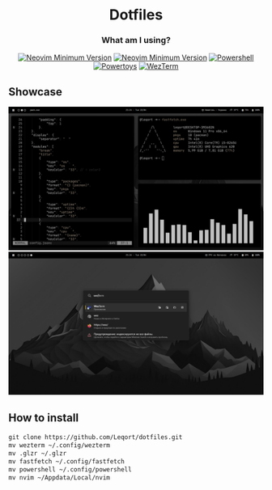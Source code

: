 <h1 align="center">Dotfiles</h1>
<div align="center">
<h3>What am I using?</h3>
  <p></p>
</div>
<div align="center">

[![Neovim Minimum Version](https://img.shields.io/badge/Neovim-0.11-blueviolet.svg?style=flat-square&logo=Neovim&color=90E59A&logoColor=white)](https://github.com/neovim/neovim/releases/tag/stable) 
[![Neovim Minimum Version](https://img.shields.io/badge/GlazeWM-3.8.1-blueviolet.svg?style=flat-square&logo=i3&color=ff4040&logoColor=white)](https://github.com/glzr-io/glazewm/releases/)
[![Powershell](https://img.shields.io/badge/Powershell-7.5.0-blueviolet.svg?style=flat-square&logo=gnometerminal&color=856dc2&logoColor=white)](https://github.com/PowerShell/PowerShell)
[![Powertoys](https://img.shields.io/badge/Powertoys-blueviolet.svg?style=flat-square&logo=data:image/png;base64,iVBORw0KGgoAAAANSUhEUgAAADIAAAAyCAYAAAAeP4ixAAAACXBIWXMAAAsTAAALEwEAmpwYAAAA0ElEQVR4nO3SywlCQRBFwck/LD9xtdu3OagwhQhTAZxLQ691HMdXZuY5G126O90/OWQr3U1qUHWTGlTdpAZVN6lB1U1qUHWTGlTdpAZVN6lB1U1qUHWTGlTdpAZVN6lB1U1qUHWTGlTdpAZVN6lB1U1qUHWTGlTd428MegHVTWpQdZMaVN2kBlU3qUHVTWpQdZMaVN2kBlU3qUHVTWpQdZMaVN2kBlU3qUHVTWpQdZMaVN2kBlU3qUHVTWpQdZMa/MUhDzG4szkzt7eHHMexrl72Gud7qTM4xQAAAABJRU5ErkJggg==&color=555555&logoColor=white)](https://github.com/microsoft/PowerToys)
[![WezTerm](https://img.shields.io/badge/Wezterm-blueviolet.svg?style=flat-square&logo=wezterm&color=555555&logoColor=white)](https://github.com/wezterm/wezterm/releases/)

</div>

## Showcase
![preview_image](https://github.com/Leqort/dotfiles/blob/main/assets/preview.png?raw=true)
![preview_image](https://github.com/Leqort/dotfiles/blob/main/assets/preview1.png?raw=true)

## How to install
```
git clone https://github.com/Leqort/dotfiles.git
mv wezterm ~/.config/wezterm
mv .glzr ~/.glzr
mv fastfetch ~/.config/fastfetch
mv powershell ~/.config/powershell
mv nvim ~/Appdata/Local/nvim
```
